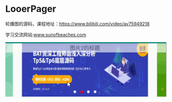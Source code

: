 # LooerPager

轮播图的源码，课程地址：https://www.bilibili.com/video/av75949218

学习交流网站:www.sunofbeaches.com

![图片](https://github.com/TrillGates/LooerPager/blob/master/art/0.gif)
